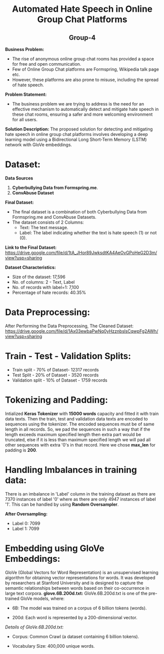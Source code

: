 <h1 align="center">Automated Hate Speech in Online Group Chat Platforms </h1>
<h2 align="center"> Group-4</h2>

**Business Problem:**
* The rise of anonymous online group chat rooms has provided a space for free and open communication.
* Few of Online Group Chat platforms are Formspring, Wikipedia talk page etc.
* However, these platforms are also prone to misuse, including the spread of hate speech. 


**Problem Statement:** 
* The business problem we are trying to address is the need for an effective mechanism to automatically detect and mitigate hate speech in these chat rooms, ensuring a safer and more welcoming environment for all users.

**Solution Description:**
The proposed solution for detecting and mitigating hate speech in online group chat platforms involves developing a deep learning model using a Bidirectional Long Short-Term Memory (LSTM) network with GloVe embeddings.

# Dataset:
**Data Sources**

1. **Cyberbullying Data from Formspring.me**.
2. **ConvAbuse Dataset**

**Final Dataset:**

* The final dataset is a combination of both Cyberbullying Data from Formspring.me and ConvAbuse Datasets.
* The dataset consists of 2 Columns:
  * Text: The text message.
  * Label: The label indicating whether the text is hate speech (1) or not (0).

**Link to the Final Dataset:** https://drive.google.com/file/d/1tA_JHor89JwksdtKA4AeOvGPoHeG2D3m/view?usp=sharing

**Dataset Characteristics:**
* Size of the dataset: 17,596
* No. of columns: 2 - Text, Label
* No. of records with label=1: 7,100
* Percentage of hate records: 40.35%

# Data Preprocessing:
After Performing the Data Preprocessing, The Cleaned Dataset: https://drive.google.com/file/d/1Ax03ewbaPwNq0yHzznbslsCqwpFg2AWh/view?usp=sharing

# Train - Test - Validation Splits:
* Train split - 70% of Dataset- 12317 records
* Test Split - 20% of Dataset - 3520 records
* Validation split - 10% of Dataset - 1759 records

# Tokenizing and Padding:
Intialized **Keras Tokenizer** with **15000 words** capacity and fitted it with train data texts. Then the train, test and validation data texts are encoded to sequences using the tokenizer. The encoded sequences must be of same length in all records. So, we pad the sequences in such a way that if the length exceeds maximum specified length then extra part would be truncated, else if it is less than maximum specified length we will pad all other sequences with extra '0's in that record. Here we chose **max_len** for padding is **200**.
# Handling Imbalances in training data:
There is an imbalance in 'Label' column in the training dataset as there are 7370 instances of label '0' where as there are only 4947 instances of label '1'.
This can be handled by using **Random Oversampler**.

**After Oversampling:**
* Label 0: 7099
* Label 1: 7099

# Embedding using GloVe Embeddings:
GloVe (Global Vectors for Word Representation) is an unsupervised learning algorithm for obtaining vector representations for words. It was developed by researchers at Stanford University and is designed to capture the semantic relationships between words based on their co-occurrence in large text corpora.
**glove.6B.200d.txt:**
GloVe.6B.200d.txt is one of the pre-trained GloVe models, where:

* 6B: The model was trained on a corpus of 6 billion tokens (words).

* 200d: Each word is represented by a 200-dimensional vector.

*Details of GloVe.6B.200d.txt:*

* Corpus: Common Crawl (a dataset containing 6 billion tokens).

* Vocabulary Size: 400,000 unique words.
